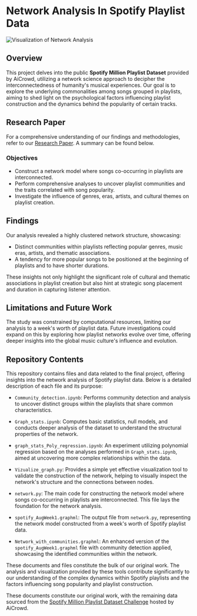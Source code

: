 # Network Analysis In Spotify Playlist Data

![Visualization of Network Analysis](https://github.com/KyoKii02/CPSC572-Project/assets/147207215/3d332caf-f29a-4461-b631-2e422183e5aa)

## Overview

This project delves into the public **Spotify Million Playlist Dataset** provided by AiCrowd, utilizing a network science approach to decipher the interconnectedness of humanity's musical experiences. Our goal is to explore the underlying commonalities among songs grouped in playlists, aiming to shed light on the psychological factors influencing playlist construction and the dynamics behind the popularity of certain tracks.

## Research Paper

For a comprehensive understanding of our findings and methodologies, refer to our [Research Paper](https://github.com/KyoKii02/CPSC572-Project/blob/main/Research%20Paper.pdf).
A summary can be found below.

### Objectives

- Construct a network model where songs co-occurring in playlists are interconnected.
- Perform comprehensive analyses to uncover playlist communities and the traits correlated with song popularity.
- Investigate the influence of genres, eras, artists, and cultural themes on playlist creation.

## Findings

Our analysis revealed a highly clustered network structure, showcasing:
- Distinct communities within playlists reflecting popular genres, music eras, artists, and thematic associations.
- A tendency for more popular songs to be positioned at the beginning of playlists and to have shorter durations.

These insights not only highlight the significant role of cultural and thematic associations in playlist creation but also hint at strategic song placement and duration in capturing listener attention.

## Limitations and Future Work

The study was constrained by computational resources, limiting our analysis to a week's worth of playlist data. Future investigations could expand on this by exploring how playlist networks evolve over time, offering deeper insights into the global music culture's influence and evolution.

## Repository Contents

This repository contains files and data related to the final project, offering insights into the network analysis of Spotify playlist data. Below is a detailed description of each file and its purpose:

- `Community_detection.ipynb`: Performs community detection and analysis to uncover distinct groups within the playlists that share common characteristics.

- `Graph_stats.ipynb`: Computes basic statistics, null models, and conducts deeper analysis of the dataset to understand the structural properties of the network.

- `graph_stats_Poly_regression.ipynb`: An experiment utilizing polynomial regression based on the analyses performed in `Graph_stats.ipynb`, aimed at uncovering more complex relationships within the data.

- `Vizualize_graph.py`: Provides a simple yet effective visualization tool to validate the construction of the network, helping to visually inspect the network's structure and the connections between nodes.

- `network.py`: The main code for constructing the network model where songs co-occurring in playlists are interconnected. This file lays the foundation for the network analysis.

- `spotify_AugWeek1.graphml`: The output file from `network.py`, representing the network model constructed from a week's worth of Spotify playlist data.

- `Network_with_communities.graphml`: An enhanced version of the `spotify_AugWeek1.graphml` file with community detection applied, showcasing the identified communities within the network.

These documents and files constitute the bulk of our original work. The analysis and visualization provided by these tools contribute significantly to our understanding of the complex dynamics within Spotify playlists and the factors influencing song popularity and playlist construction.


These documents constitute our original work, with the remaining data sourced from the [Spotify Million Playlist Dataset Challenge](https://www.aicrowd.com/challenges/spotify-million-playlist-dataset-challenge/dataset_files) hosted by AiCrowd.
